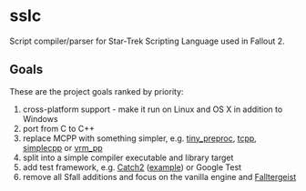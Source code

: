 # sslc

Script compiler/parser for Star-Trek Scripting Language used in Fallout 2.

## Goals

These are the project goals ranked by priority:

1. cross-platform support - make it run on Linux and OS X in addition to Windows
2. port from C to C++
3. replace MCPP with something simpler, e.g. [tiny_preproc](https://github.com/smiley3/tiny_preproc), [tcpp](https://github.com/bnoazx005/tcpp), [simplecpp](https://github.com/danmar/simplecpp) or [vrm_pp](https://github.com/SuperV1234/vrm_pp)
4. split into a simple compiler executable and library target
5. add test framework, e.g. [Catch2](https://github.com/catchorg/Catch2) ([example](https://github.com/bnoazx005/tcpp/blob/master/tests/coreTests.cpp)) or Google Test
6. remove all Sfall additions and focus on the vanilla engine and [Falltergeist](https://github.com/falltergeist/falltergeist)
